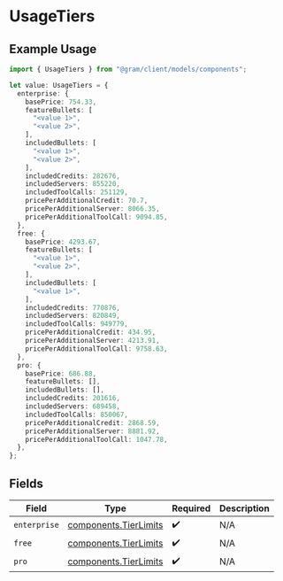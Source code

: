 # UsageTiers

## Example Usage

```typescript
import { UsageTiers } from "@gram/client/models/components";

let value: UsageTiers = {
  enterprise: {
    basePrice: 754.33,
    featureBullets: [
      "<value 1>",
      "<value 2>",
    ],
    includedBullets: [
      "<value 1>",
      "<value 2>",
    ],
    includedCredits: 282676,
    includedServers: 855220,
    includedToolCalls: 251129,
    pricePerAdditionalCredit: 70.7,
    pricePerAdditionalServer: 8066.35,
    pricePerAdditionalToolCall: 9094.85,
  },
  free: {
    basePrice: 4293.67,
    featureBullets: [
      "<value 1>",
      "<value 2>",
    ],
    includedBullets: [
      "<value 1>",
    ],
    includedCredits: 770876,
    includedServers: 820849,
    includedToolCalls: 949779,
    pricePerAdditionalCredit: 434.95,
    pricePerAdditionalServer: 4213.91,
    pricePerAdditionalToolCall: 9758.63,
  },
  pro: {
    basePrice: 686.88,
    featureBullets: [],
    includedBullets: [],
    includedCredits: 201616,
    includedServers: 689458,
    includedToolCalls: 850067,
    pricePerAdditionalCredit: 2868.59,
    pricePerAdditionalServer: 8881.92,
    pricePerAdditionalToolCall: 1047.78,
  },
};
```

## Fields

| Field                                                          | Type                                                           | Required                                                       | Description                                                    |
| -------------------------------------------------------------- | -------------------------------------------------------------- | -------------------------------------------------------------- | -------------------------------------------------------------- |
| `enterprise`                                                   | [components.TierLimits](../../models/components/tierlimits.md) | :heavy_check_mark:                                             | N/A                                                            |
| `free`                                                         | [components.TierLimits](../../models/components/tierlimits.md) | :heavy_check_mark:                                             | N/A                                                            |
| `pro`                                                          | [components.TierLimits](../../models/components/tierlimits.md) | :heavy_check_mark:                                             | N/A                                                            |